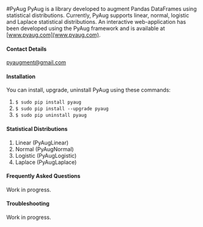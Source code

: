 #PyAug
PyAug is a library developed to augment Pandas DataFrames using statistical distributions. Currently, PyAug supports linear, normal, logistic and Laplace statistical distributions. An interactive web-application has been developed using the PyAug framework and is available at [www.pyaug.com](www.pyaug.com).
<br>

#### Contact Details
[pyaugment@gmail.com](pyaugment@gmail.com)

#### Installation
You can install, upgrade, uninstall PyAug using these commands:

1. `$ sudo pip install pyaug`
2. `$ sudo pip install --upgrade pyaug`
3. `$ sudo pip uninstall pyaug`

#### Statistical Distributions

1. Linear (PyAugLinear)
1. Normal (PyAugNormal)
1. Logistic (PyAugLogistic)
1. Laplace (PyAugLaplace)

#### Frequently Asked Questions
Work in progress.

#### Troubleshooting
Work in progress.
